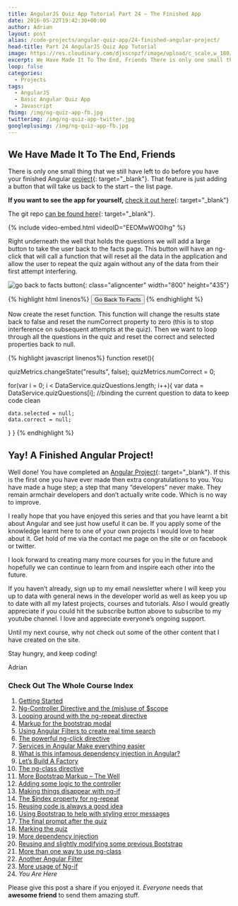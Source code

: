 ```yaml
---
title: AngularJS Quiz App Tutorial Part 24 – The Finished App
date: 2016-05-22T19:42:30+00:00
author: Adrian
layout: post
alias: /code-projects/angular-quiz-app/24-finished-angular-project/
head-title: Part 24 AngularJS Quiz App Tutorial
image: https://res.cloudinary.com/djxscnpzf/image/upload/c_scale,w_180/v1463932403/Angular-quiz-part-24_l0q3sc.jpg
excerpt: We Have Made It To The End, Friends There is only one small thing that we still have left to do before you have your finished Angular project. That feature is just adding a button that will take us back …
loop: false
categories:
  - Projects
tags:
  - AngularJS
  - Basic Angular Quiz App
  - Javascript
fbimg: /img/ng-quiz-app-fb.jpg
twitterimg: /img/ng-quiz-app-twitter.jpg
googleplusimg: /img/ng-quiz-app-fb.jpg
---
```

## We Have Made It To The End, Friends

There is only one small thing that we still have left to do before you have your finished Angular [project]({{site.baseurl}}/projects/){: target="_blank"}<!--_-->. That feature is just adding a button that will take us back to the start &#8211; the list page.

**If you want to see the app for yourself,** [check it out here]({{site.baseurl}}/turtlefacts){: target="_blank"}<!--_-->

The git repo [can be found here](https://github.com/adiman9/HungryTurtleFactQuiz){: target="_blank"}<!--_-->.

{% include video-embed.html videoID="EEOMwWO0lhg" %}

Right underneath the well that holds the questions we will add a large button to take the user back to the facts page. This button will have an ng-click that will call a function that will reset all the data in the application and allow the user to repeat the quiz again without any of the data from their first attempt interfering.

![go back to facts button](https://res.cloudinary.com/djxscnpzf/image/upload/c_scale,w_800/v1464632017/go_back_to_facts_button_jbyhci.jpg){: class="aligncenter" width="800" height="435"}

{% highlight html linenos%}
<button class="btn btn-primary btn-lg" ng-click="results.reset()">
  Go Back To Facts
</button>
{% endhighlight %}

Now create the reset function. This function will change the results state back to false and reset the numCorrect property to zero (this is to stop interference on subsequent attempts at the quiz). Then we want to loop through all the questions in the quiz and reset the correct and selected properties back to null.

{% highlight javascript linenos%}
function reset(){

  quizMetrics.changeState("results", false);
  quizMetrics.numCorrect = 0;

  for(var i = 0; i < DataService.quizQuestions.length; i++){
    var data = DataService.quizQuestions[i]; //binding the current question to data to keep code clean

    data.selected = null;
    data.correct = null;
  }
}
{% endhighlight %}

## Yay! A Finished Angular Project!

Well done! You have completed an [Angular Project]({{site.baseurl}}/tags/angularjs){: target="_blank"}<!--_-->. If this is the first one you have ever made then extra congratulations to you. You have made a huge step; a step that many “developers” never make. They remain armchair developers and don’t actually write code. Which is no way to improve.

I really hope that you have enjoyed this series and that you have learnt a bit about Angular and see just how useful it can be. If you apply some of the knowledge learnt here to one of your own projects I would love to hear about it. Get hold of me via the contact me page on the site or on facebook or twitter.

I look forward to creating many more courses for you in the future and hopefully we can continue to learn from and inspire each other into the future.

If you haven’t already, sign up to my email newsletter where I will keep you up to data with general news in the developer world as well as keep you up to date with all my latest projects, courses and tutorials. Also I would greatly appreciate if you could hit the subscribe button above to subscribe to my youtube channel. I love and appreciate everyone’s ongoing support.

Until my next course, why not check out some of the other content that I have created on the site.

Stay hungry, and keep coding!

Adrian

### Check Out The Whole Course Index

1. [Getting Started]({{site.baseurl}}/projects/1-build-angular-quiz-app-scratch/)
2. [Ng-Controller Directive and the (mis)use of $scope]({{site.baseurl}}/projects/2-ng-controller-scope/)
3. [Looping around with the ng-repeat directive]({{site.baseurl}}/projects/3-ng-repeat-directive/)
4. [Markup for the bootstrap modal]({{site.baseurl}}/projects/4-bootstrap-modal/)
5. [Using Angular Filters to create real time search]({{site.baseurl}}/projects/5-angular-filters/)
6. [The powerful ng-click directive]({{site.baseurl}}/projects/6-ng-click-directive/)
7. [Services in Angular Make everything easier]({{site.baseurl}}/projects/7-angular-services/)
8. [What is this infamous dependency injection in Angular?]({{site.baseurl}}/projects/8-dependency-injection/)
9. [Let&#8217;s Build A Factory]({{site.baseurl}}/projects/9-angular-factories/)
10. [The ng-class directive]({{site.baseurl}}/projects/10-ng-class/)
11. [More Bootstrap Markup &#8211; The Well]({{site.baseurl}}/projects/11-bootstrap-well/)
12. [Adding some logic to the controller]({{site.baseurl}}/projects/12-controller-logic/)
13. [Making things disappear with ng-if]({{site.baseurl}}/projects/13-ng-if/)
14. [The $index property for ng-repeat]({{site.baseurl}}/projects/14-index-for-ng-repeat/)
15. [Reusing code is always a good idea]({{site.baseurl}}/projects/15-reusing-code/)
16. [Using Bootstrap to help with styling error messages]({{site.baseurl}}/projects/16-bootstrap-alerts/)
17. [The final prompt after the quiz]({{site.baseurl}}/projects/17-final-prompt/)
18. [Marking the quiz]({{site.baseurl}}/projects/18-marking-the-quiz/)
19. [More dependency injection]({{site.baseurl}}/projects/19-angular-dependency-injection/)
20. [Reusing and slightly modifying some previous Bootstrap]({{site.baseurl}}/projects/20-familiar-bootstrap/)
21. [More than one way to use ng-class]({{site.baseurl}}/projects/21-function-with-ng-class/)
22. [Another Angular Filter]({{site.baseurl}}/projects/22-angular-number-filter/)
23. [More usage of Ng-if]({{site.baseurl}}/projects/23-angular-ng-if/)
24. *You Are Here*


Please give this post a share if you enjoyed it. _Everyone_ needs that **awesome friend** to send them amazing stuff.
